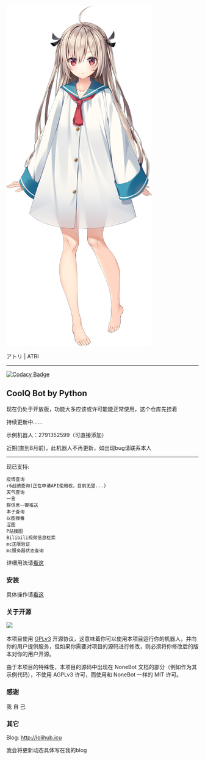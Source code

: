 ![](image/f603918fa0ec08fa513d0677aea62a6d55fbb3fb6c80.png)

アトリ | ATRI

---
[![Codacy Badge](https://api.codacy.com/project/badge/Grade/06a32769a78248109e94a4cfacf38719)](https://app.codacy.com/manual/Kyomotoi/Aya?utm_source=github.com&utm_medium=referral&utm_content=Kyomotoi/Aya&utm_campaign=Badge_Grade_Dashboard)

 CoolQ Bot by Python
---

现在仍处于开放版，功能大多应该或许可能能正常使用，这个仓库先挂着

持续更新中......

示例机器人：2791352599（可直接添加）

近期(直到8月前)，此机器人不再更新，如出现bug请联系本人

---

现已支持:

    疫情查询
    r6战绩查询(正在申请API使用权，目前无望...)
    天气查询
    一言
    群信息一键推送
    本子查询
    以图搜番
    涩图
    P站搜图
    Bilibili视频信息检索
    mc正版验证
    mc服务器状态查询
    
详细用法请[看这](https://lolihub.icu/#/robot/user)

### 安装
具体操作请[看这](https://lolihub.icu/#/robot/install)

### 关于开源
![](https://www.gnu.org/graphics/gplv3-88x31.png)

本项目使用 [GPLv3](https://github.com/Kyomotoi/Aya/blob/master/LICENSE) 开源协议，这意味着你可以使用本项目运行你的机器人，并向你的用户提供服务，但如果你需要对项目的源码进行修改，则必须将你修改后的版本对你的用户开源。

由于本项目的特殊性，本项目的源码中出现在 NoneBot 文档的部分（例如作为其示例代码），不使用 AGPLv3 许可，而使用和 NoneBot 一样的 MIT 许可。

### 感谢
我 自 己

### 其它
Blog: <http://lolihub.icu>

我会将更新动态具体写在我的blog
